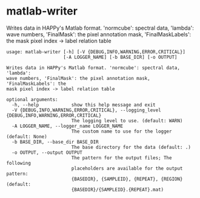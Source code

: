 # matlab-writer

Writes data in HAPPy's Matlab format. 'normcube': spectral data, 'lambda': wave numbers, 'FinalMask': the pixel annotation mask, 'FinalMaskLabels': the mask pixel index -> label relation table

```
usage: matlab-writer [-h] [-V {DEBUG,INFO,WARNING,ERROR,CRITICAL}]
                     [-A LOGGER_NAME] [-b BASE_DIR] [-o OUTPUT]

Writes data in HAPPy's Matlab format. 'normcube': spectral data, 'lambda':
wave numbers, 'FinalMask': the pixel annotation mask, 'FinalMaskLabels': the
mask pixel index -> label relation table

optional arguments:
  -h, --help            show this help message and exit
  -V {DEBUG,INFO,WARNING,ERROR,CRITICAL}, --logging_level {DEBUG,INFO,WARNING,ERROR,CRITICAL}
                        The logging level to use. (default: WARN)
  -A LOGGER_NAME, --logger_name LOGGER_NAME
                        The custom name to use for the logger (default: None)
  -b BASE_DIR, --base_dir BASE_DIR
                        The base directory for the data (default: .)
  -o OUTPUT, --output OUTPUT
                        The pattern for the output files; The following
                        placeholders are available for the output pattern:
                        {BASEDIR}, {SAMPLEID}, {REPEAT}, {REGION} (default:
                        {BASEDIR}/{SAMPLEID}.{REPEAT}.mat)
```
